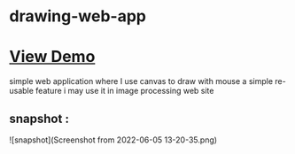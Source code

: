 # drawing-web-app
# [View Demo](https://stoic-noether-baf8ea.netlify.app/)
simple web application where I use canvas to draw with mouse
a simple re-usable feature
i may use it in image processing web site 
## snapshot :
![snapshot](Screenshot from 2022-06-05 13-20-35.png)
